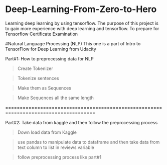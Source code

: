 # Deep-Learning-From-Zero-to-Hero
Learning deep learning by using tensorflow. The purpose of this project is to gain more experience with deep learning and tensorflow. To prepare for Tensorflow Certificate Examination

#Natural Language Processing (NLP)
This one is a part of Intro to TensorFlow for Deep Learning from Udacity

Part#1: How to preprocessing data for NLP

>Create Tokenizer

>Tokenize sentences

>Make them as Sequences

>Make Sequences all the same length

=====================================================================================

Part#2: Take data from kaggle and then follow the preprocessing process 

>Down load data from Kaggle

>use pandas to manipulate data to dataframe and then take data from text column to list in reviews variable

>follow preprocessing process like part#1
